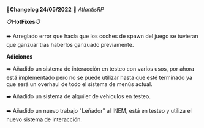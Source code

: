 🔴**Changelog 24/05/2022** 🔴 *AtlantisRP*



📋**HotFixes**📋

➡️ Arreglado error que hacía que los coches de spawn del juego se tuvieran que ganzuar tras haberlos ganzuado previamente.



**Adiciones**

➡️ Añadido un sistema de interacción en testeo con varios usos, por ahora está implementado pero no se puede utilizar hasta que esté terminado ya que será un overhaul de todo el sistema de menús actual.

➡️ Añadido un sistema de alquiler de vehículos en testeo.

➡️ Añadido un nuevo trabajo "Leñador" al INEM, está en testeo y utiliza el nuevo sistema de interacción.
